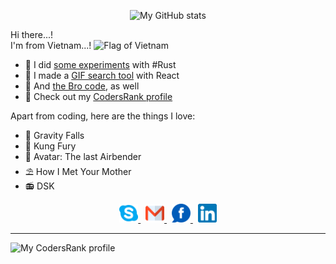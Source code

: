 <p align="center">
  <img alt="My GitHub stats" src="https://github-readme-stats.vercel.app/api?username=hoangph271&show_icons=true&theme=nord" />
</p>

Hi there...!  
I'm from Vietnam...!
<img src="https://emojipedia-us.s3.dualstack.us-west-1.amazonaws.com/thumbs/320/facebook/65/flag-for-vietnam_1f1fb-1f1f3.png" alt="Flag of Vietnam" width="20" />

- 🦀 I did [some experiments](https://github.com/hoangph271/launcher) with #Rust
- 🌟 I made a [GIF search tool](https://github.com/hoangph271/gallereasy) with React
- 📜 And [the Bro code](https://github.com/hoangph271/the_bro_code), as well
- 🎩 Check out my [CodersRank profile](https://profile.codersrank.io/user/hoangph271)

Apart from coding, here are the things I love:

- 🦄 Gravity Falls
- 👟 Kung Fury
- 🌊 Avatar: The last Airbender
- ⛱ How I Met Your Mother
- 📻 DSK

<p align="center">
  <a href="https://join.skype.com/invite/fCJAQbUbIXft" target="_blank">
    <img alt="Skype me" src="skype.png" width="30" />
  </a>
  <span>&nbsp;</span>
  <a href="mailto:hoangph271@gmail.co" target="_blank">
    <img alt="Email me" src="gmail.png" width="30" />
  </a>
  <span>&nbsp;</span>
  <a href="https://fb.com/crustyrat271" target="_blank">
    <img alt="My Facebook" src="fb.png" width="30" />
  </a>
  <span>&nbsp;</span>
  <a href="https://www.linkedin.com/in/hoangph271" target="_blank">
    <img alt="My LinkedIn" src="linkedin.png" width="30" />
  </a>
</p>

---

![My CodersRank profile](https://cr-ss-service.azurewebsites.net/api/ScreenShot?widget=summary&username=hoangph271&branding=false)
